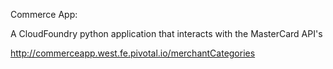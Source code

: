 

Commerce App:

A CloudFoundry python application that interacts with the MasterCard API's

http://commerceapp.west.fe.pivotal.io/merchantCategories
